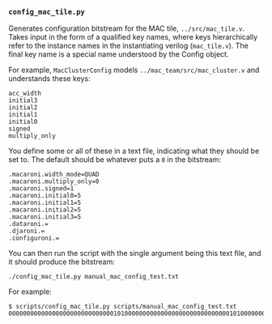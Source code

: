 ### `config_mac_tile.py`

Generates configuration bitstream for the MAC tile, `../src/mac_tile.v`. Takes input in the form of a qualified key names, where keys hierarchically refer to the instance names in the instantiating verilog (`mac_tile.v`). The final key name is a special name understood by the Config object.

For example, `MacClusterConfig` models `../mac_team/src/mac_cluster.v` and understands these keys:

```
acc_width
initial3
initial2
initial1
initial0
signed
multiply_only
```

You define some or all of these in a text file, indicating what they should be set to. The default should be whatever puts a `0` in the bitstream:

```
.macaroni.width_mode=QUAD
.macaroni.multiply_only=0
.macaroni.signed=1
.macaroni.initial0=5
.macaroni.initial1=5
.macaroni.initial2=5
.macaroni.initial3=5
.dataroni.=
.djaroni.=
.configuroni.=
```

You can then run the script with the single argument being this text file, and it should produce the bitstream:

`./config_mac_tile.py manual_mac_config_test.txt`

For example:

```
$ scripts/config_mac_tile.py scripts/manual_mac_config_test.txt 
000000000000000000000000000001010000000000000000000000000000010100000000000000000000000000000101000000000000000000000000000001011010
```
